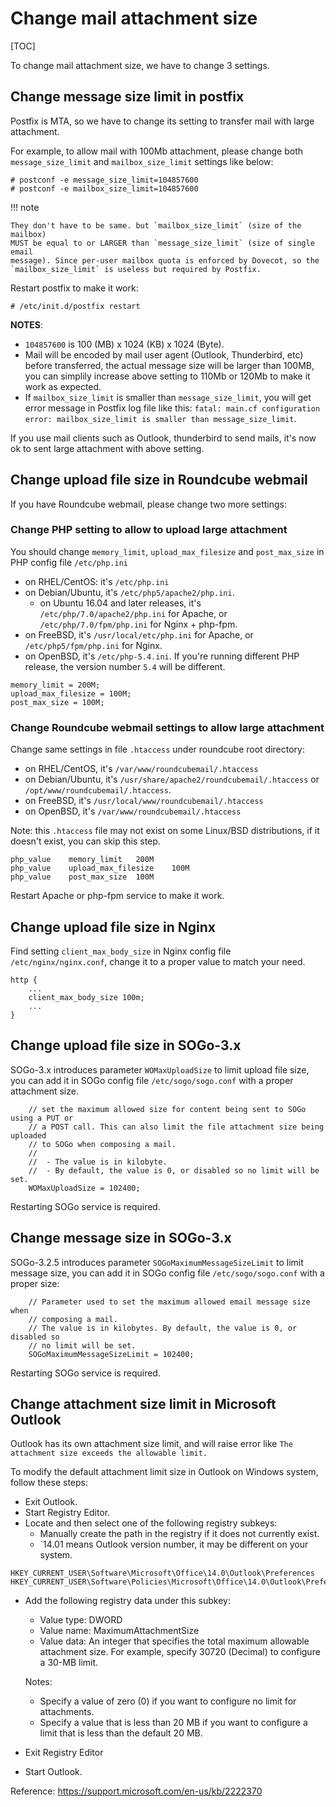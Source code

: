 # Change mail attachment size

[TOC]

To change mail attachment size, we have to change 3 settings.

## Change message size limit in postfix

Postfix is MTA, so we have to change its setting to transfer mail with large
attachment.

For example, to allow mail with 100Mb attachment, please change both
`message_size_limit` and `mailbox_size_limit` settings like below:

```
# postconf -e message_size_limit=104857600
# postconf -e mailbox_size_limit=104857600
```

!!! note

    They don't have to be same. but `mailbox_size_limit` (size of the mailbox)
    MUST be equal to or LARGER than `message_size_limit` (size of single email
    message). Since per-user mailbox quota is enforced by Dovecot, so the
    `mailbox_size_limit` is useless but required by Postfix.

Restart postfix to make it work:

```
# /etc/init.d/postfix restart
```

__NOTES__:

* `104857600` is 100 (MB) x 1024 (KB) x 1024 (Byte).
* Mail will be encoded by mail user agent (Outlook, Thunderbird, etc) before
  transferred, the actual message size will be larger than 100MB, you can
  simplily increase above setting to 110Mb or 120Mb to make it work as expected.
* If `mailbox_size_limit` is smaller than `message_size_limit`, you will get
  error message in Postfix log file like this: `fatal: main.cf configuration
  error: mailbox_size_limit is smaller than message_size_limit`.

If you use mail clients such as Outlook, thunderbird to send mails, it's now
ok to sent large attachment with above setting.

## Change upload file size in Roundcube webmail

If you have Roundcube webmail, please change two more settings:

### Change PHP setting to allow to upload large attachment

You should change `memory_limit`, `upload_max_filesize` and `post_max_size` in
PHP config file `/etc/php.ini`

* on RHEL/CentOS: it's `/etc/php.ini`
* on Debian/Ubuntu, it's `/etc/php5/apache2/php.ini`.
    * on Ubuntu 16.04 and later releases, it's `/etc/php/7.0/apache2/php.ini`
      for Apache, or `/etc/php/7.0/fpm/php.ini` for Nginx + php-fpm.
* on FreeBSD, it's `/usr/local/etc/php.ini` for Apache, or
  `/etc/php5/fpm/php.ini` for Nginx.
* on OpenBSD, it's `/etc/php-5.4.ini`. If you're running different PHP release,
  the version number `5.4` will be different.

```
memory_limit = 200M;
upload_max_filesize = 100M;
post_max_size = 100M;
```

### Change Roundcube webmail settings to allow large attachment

Change same settings in file `.htaccess` under roundcube root directory:

* on RHEL/CentOS, it's `/var/www/roundcubemail/.htaccess`
* on Debian/Ubuntu, it's `/usr/share/apache2/roundcubemail/.htaccess` or
  `/opt/www/roundcubemail/.htaccess`.
* on FreeBSD, it's `/usr/local/www/roundcubemail/.htaccess`
* on OpenBSD, it's `/var/www/roundcubemail/.htaccess`

Note: this `.htaccess` file may not exist on some Linux/BSD distributions,
if it doesn't exist, you can skip this step.

```
php_value    memory_limit   200M
php_value    upload_max_filesize    100M
php_value    post_max_size  100M
```

Restart Apache or php-fpm service to make it work.

## Change upload file size in Nginx

Find setting `client_max_body_size` in Nginx config file
`/etc/nginx/nginx.conf`, change it to a proper value to match your need.

```
http {
    ...
    client_max_body_size 100m;
    ...
}
```

## Change upload file size in SOGo-3.x

SOGo-3.x introduces parameter `WOMaxUploadSize` to limit upload file size, you
can add it in SOGo config file `/etc/sogo/sogo.conf` with a proper attachment
size.

```
    // set the maximum allowed size for content being sent to SOGo using a PUT or
    // a POST call. This can also limit the file attachment size being uploaded
    // to SOGo when composing a mail.
    //
    //  - The value is in kilobyte.
    //  - By default, the value is 0, or disabled so no limit will be set.
    WOMaxUploadSize = 102400;
```

Restarting SOGo service is required.

## Change message size in SOGo-3.x

SOGo-3.2.5 introduces parameter `SOGoMaximumMessageSizeLimit` to limit message
size, you can add it in SOGo config file `/etc/sogo/sogo.conf` with a proper
size:

```
    // Parameter used to set the maximum allowed email message size when
    // composing a mail.
    // The value is in kilobytes. By default, the value is 0, or disabled so
    // no limit will be set.
    SOGoMaximumMessageSizeLimit = 102400;
```

Restarting SOGo service is required.

## Change attachment size limit in Microsoft Outlook

Outlook has its own attachment size limit, and will raise error like `The
attachment size exceeds the allowable limit.`

To modify the default attachment limit size in Outlook on Windows system,
follow these steps:

* Exit Outlook.
* Start Registry Editor.
* Locate and then select one of the following registry subkeys:
    * Manually create the path in the registry if it does not currently exist.
    * `14.01 means Outlook version number, it may be different on your system.

```
HKEY_CURRENT_USER\Software\Microsoft\Office\14.0\Outlook\Preferences
HKEY_CURRENT_USER\Software\Policies\Microsoft\Office\14.0\Outlook\Preferences
```

* Add the following registry data under this subkey:

    * Value type: DWORD
    * Value name: MaximumAttachmentSize
    * Value data: An integer that specifies the total maximum allowable
      attachment size. For example, specify 30720 (Decimal) to configure a
      30-MB limit.

    Notes:

    * Specify a value of zero (0) if you want to configure no limit for attachments.
    * Specify a value that is less than 20 MB if you want to configure a limit
      that is less than the default 20 MB.

* Exit Registry Editor
* Start Outlook.

Reference: <https://support.microsoft.com/en-us/kb/2222370>
